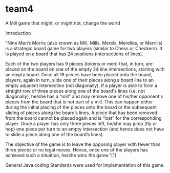 # team4
A Mill game that might, or might not, change the world



Introduction

"Nine Men’s Morris (also known as Mill, Mills, Merels, Merelles, or Merrills) is a strategic board game for two players (similar to Chess or Checkers). It is played on a board that has 24 positions (intersections of lines).

Each of the two players has 9 pieces (tokens or men) that, in turn, are placed on the board on one of the empty 24 line intersections, starting with an empty board. Once all 18 pieces have been placed onto the board, players, again in turn, slide one of their pieces along a board line to an empty adjacent intersection (not diagonally). If a player is able to form a straight row of three pieces along one of the board's lines (i.e. not diagonally), he/she has a “mill” and may remove one of his/her opponent's pieces from the board that is not part of a mill. This can happen either during the initial placing of the pieces onto the board or the subsequent sliding of pieces along the board’s lines. A piece that has been removed from the board cannot be placed again and is “lost” for the corresponding player. Once a player has only three pieces left, he/she may jump (fly or hop) one piece per turn to an empty intersection (and hence does not have to slide a piece along one of the board’s lines).

The objective of the game is to leave the opposing player with fewer than three pieces or no legal moves. Hence, once one of the players has achieved such a situation, he/she wins the game."[1]

General Java coding Standards were used for implementation of this game.

